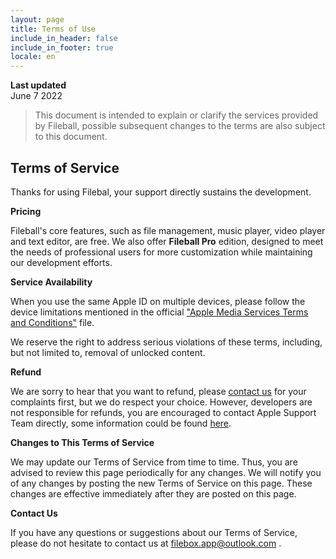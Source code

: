 ```yaml
---
layout: page
title: Terms of Use
include_in_header: false
include_in_footer: true
locale: en
---
```


**Last updated**  
June 7 2022

> This document is intended to explain or clarify the services provided by Fileball, possible subsequent changes to the terms are also subject to this document.

## Terms of Service

Thanks for using Filebal, your support directly sustains the development. 

**Pricing**

Fileball's core features, such as file management, music player, video player and text editor, are free. We also offer **Fileball Pro** edition, designed to meet the needs of professional users for more customization while maintaining our development efforts.

**Service Availability**

When you use the same Apple ID on multiple devices, please follow the device limitations mentioned in the official ["Apple Media Services Terms and Conditions"](https://www.apple.com/legal/internet-services/itunes/us/terms.html) file.

We reserve the right to address serious violations of these terms, including, but not limited to, removal of unlocked content.

**Refund**

We are sorry to hear that you want to refund, please [contact us](mailto:filebox.app@outlook.com) for your complaints first, but we do respect your choice. However, developers are not responsible for refunds, you are encouraged to contact Apple Support Team directly, some information could be found [here](https://support.apple.com/en-us/HT204084).

**Changes to This Terms of Service**

We may update our Terms of Service from time to time. Thus, you are advised to review this page periodically for any changes. We will notify you of any changes by posting the new Terms of Service on this page. These changes are effective immediately after they are posted on this page.

**Contact Us**

If you have any questions or suggestions about our Terms of Service, please do not hesitate to contact us at filebox.app@outlook.com .